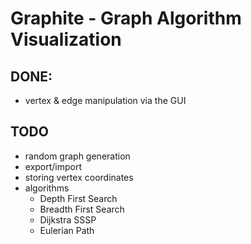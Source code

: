 # Graphite - Graph Algorithm Visualization


## DONE:

- vertex & edge manipulation via the GUI

## TODO

- random graph generation
- export/import
- storing vertex coordinates
- algorithms
  - Depth First Search
  - Breadth First Search
  - Dijkstra SSSP
  - Eulerian Path
